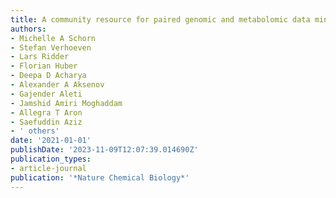 ```yaml
---
title: A community resource for paired genomic and metabolomic data mining
authors:
- Michelle A Schorn
- Stefan Verhoeven
- Lars Ridder
- Florian Huber
- Deepa D Acharya
- Alexander A Aksenov
- Gajender Aleti
- Jamshid Amiri Moghaddam
- Allegra T Aron
- Saefuddin Aziz
- ' others'
date: '2021-01-01'
publishDate: '2023-11-09T12:07:39.014690Z'
publication_types:
- article-journal
publication: '*Nature Chemical Biology*'
---
```


